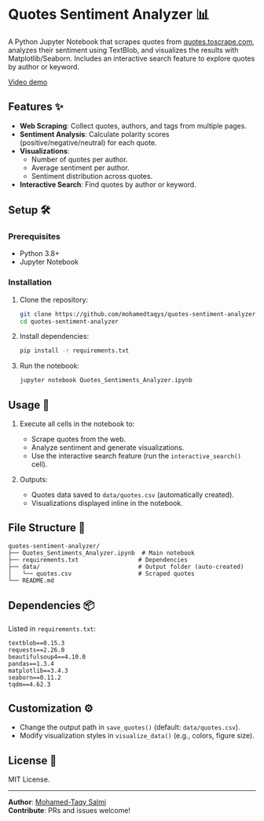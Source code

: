 # Quotes Sentiment Analyzer 📊

A Python Jupyter Notebook that scrapes quotes from [quotes.toscrape.com](http://quotes.toscrape.com), analyzes their sentiment using TextBlob, and visualizes the results with Matplotlib/Seaborn. Includes an interactive search feature to explore quotes by author or keyword.

[Video demo](https://www.youtube.com/watch?v=rjdL_bfSNRI)

## Features ✨
- **Web Scraping**: Collect quotes, authors, and tags from multiple pages.
- **Sentiment Analysis**: Calculate polarity scores (positive/negative/neutral) for each quote.
- **Visualizations**:  
  - Number of quotes per author.  
  - Average sentiment per author.  
  - Sentiment distribution across quotes.  
- **Interactive Search**: Find quotes by author or keyword.

## Setup 🛠️

### Prerequisites
- Python 3.8+
- Jupyter Notebook

### Installation
1. Clone the repository:
   ```bash
   git clone https://github.com/mohamedtaqys/quotes-sentiment-analyzer.git
   cd quotes-sentiment-analyzer
   ```

2. Install dependencies:
   ```bash
   pip install -r requirements.txt
   ```

3. Run the notebook:
   ```bash
   jupyter notebook Quotes_Sentiments_Analyzer.ipynb
   ```

## Usage 📝
1. Execute all cells in the notebook to:
   - Scrape quotes from the web.
   - Analyze sentiment and generate visualizations.
   - Use the interactive search feature (run the `interactive_search()` cell).

2. Outputs:
   - Quotes data saved to `data/quotes.csv` (automatically created).
   - Visualizations displayed inline in the notebook.

## File Structure 📂
```
quotes-sentiment-analyzer/
├── Quotes_Sentiments_Analyzer.ipynb  # Main notebook
├── requirements.txt                 # Dependencies
├── data/                            # Output folder (auto-created)
│   └── quotes.csv                   # Scraped quotes
└── README.md
```

## Dependencies 📦
Listed in `requirements.txt`:
```
textblob==0.15.3
requests==2.26.0
beautifulsoup4==4.10.0
pandas==1.3.4
matplotlib==3.4.3
seaborn==0.11.2
tqdm==4.62.3
```

## Customization ⚙️
- Change the output path in `save_quotes()` (default: `data/quotes.csv`).
- Modify visualization styles in `visualize_data()` (e.g., colors, figure size).

## License 📜
MIT License. 

---

**Author**: [Mohamed-Taqy Salmi](https://linkedin.com/in/mohamedtaqysalmi)  
**Contribute**: PRs and issues welcome!  
```
